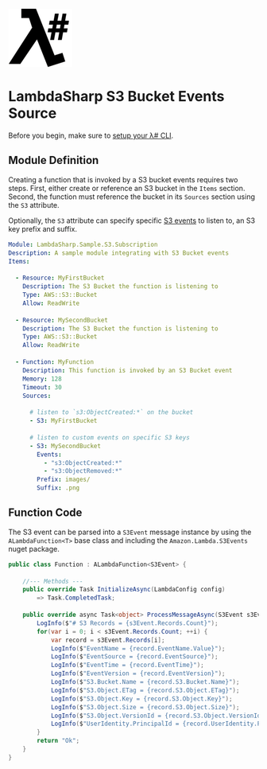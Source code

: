 ![λ#](../../src/DocFx/images/LambdaSharpLogo.png)

# LambdaSharp S3 Bucket Events Source

Before you begin, make sure to [setup your λ# CLI](../../Docs/ReadMe.md).

## Module Definition

Creating a function that is invoked by a S3 bucket events requires two steps. First, either create or reference an S3 bucket in the `Items` section. Second, the function must reference the bucket in its `Sources` section using the `S3` attribute.

Optionally, the `S3` attribute can specify specific [S3 events](https://docs.aws.amazon.com/AmazonS3/latest/dev/NotificationHowTo.html#notification-how-to-event-types-and-destinations) to listen to, an S3 key prefix and suffix.

```yaml
Module: LambdaSharp.Sample.S3.Subscription
Description: A sample module integrating with S3 Bucket events
Items:

  - Resource: MyFirstBucket
    Description: The S3 Bucket the function is listening to
    Type: AWS::S3::Bucket
    Allow: ReadWrite

  - Resource: MySecondBucket
    Description: The S3 Bucket the function is listening to
    Type: AWS::S3::Bucket
    Allow: ReadWrite

  - Function: MyFunction
    Description: This function is invoked by an S3 Bucket event
    Memory: 128
    Timeout: 30
    Sources:

      # listen to `s3:ObjectCreated:*` on the bucket
      - S3: MyFirstBucket

      # listen to custom events on specific S3 keys
      - S3: MySecondBucket
        Events:
          - "s3:ObjectCreated:*"
          - "s3:ObjectRemoved:*"
        Prefix: images/
        Suffix: .png
```

## Function Code

The S3 event can be parsed into a `S3Event` message instance by using the `ALambdaFunction<T>` base class and including the `Amazon.Lambda.S3Events` nuget package.

```csharp
public class Function : ALambdaFunction<S3Event> {

    //--- Methods ---
    public override Task InitializeAsync(LambdaConfig config)
        => Task.CompletedTask;

    public override async Task<object> ProcessMessageAsync(S3Event s3Event) {
        LogInfo($"# S3 Records = {s3Event.Records.Count}");
        for(var i = 0; i < s3Event.Records.Count; ++i) {
            var record = s3Event.Records[i];
            LogInfo($"EventName = {record.EventName.Value}");
            LogInfo($"EventSource = {record.EventSource}");
            LogInfo($"EventTime = {record.EventTime}");
            LogInfo($"EventVersion = {record.EventVersion}");
            LogInfo($"S3.Bucket.Name = {record.S3.Bucket.Name}");
            LogInfo($"S3.Object.ETag = {record.S3.Object.ETag}");
            LogInfo($"S3.Object.Key = {record.S3.Object.Key}");
            LogInfo($"S3.Object.Size = {record.S3.Object.Size}");
            LogInfo($"S3.Object.VersionId = {record.S3.Object.VersionId}");
            LogInfo($"UserIdentity.PrincipalId = {record.UserIdentity.PrincipalId}");
        }
        return "Ok";
    }
}
```
